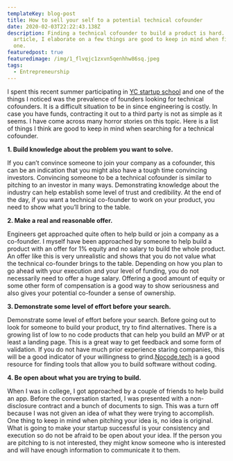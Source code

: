 ```yaml
---
templateKey: blog-post
title: How to sell your self to a potential technical cofounder
date: 2020-02-03T22:22:43.138Z
description: Finding a technical cofounder to build a product is hard. In this
  article, I elaborate on a few things are good to keep in mind when finding
  one.
featuredpost: true
featuredimage: /img/1_flvqjc1zxvn5qenhhw86sq.jpeg
tags:
  - Entrepreneurship
---
```

I spent this recent summer participating in [YC startup school](https://www.startupschool.org/) and one of the things I noticed was the prevalence of founders looking for technical cofounders. It is a difficult situation to be in since engineering is costly. In case you have funds, contracting it out to a third party is not as simple as it seems. I have come across many horror stories on this topic. Here is a list of things I think are good to keep in mind when searching for a technical cofounder.

**1. Build knowledge about the problem you want to solve.**

If you can’t convince someone to join your company as a cofounder, this can be an indication that you might also have a tough time convincing investors. Convincing someone to be a technical cofounder is similar to pitching to an investor in many ways. Demonstrating knowledge about the industry can help establish some level of trust and credibility. At the end of the day, if you want a technical co-founder to work on your product, you need to show what you’ll bring to the table.

**2. Make a real and reasonable offer.**

Engineers get approached quite often to help build or join a company as a co-founder. I myself have been approached by someone to help build a product with an offer for 1% equity and no salary to build the whole product. An offer like this is very unrealistic and shows that you do not value what the technical co-founder brings to the table. Depending on how you plan to go ahead with your execution and your level of funding, you do not necessarily need to offer a huge salary. Offering a good amount of equity or some other form of compensation is a good way to show seriousness and also gives your potential co-founder a sense of ownership.

**3. Demonstrate some level of effort before your search.**

Demonstrate some level of effort before your search. Before going out to look for someone to build your product, try to find alternatives. There is a growing list of low to no code products that can help you build an MVP or at least a landing page. This is a great way to get feedback and some form of validation. If you do not have much prior experience staring companies, this will be a good indicator of your willingness to grind.[Nocode.tech](https://www.nocode.tech/tools) is a good resource for finding tools that allow you to build software without coding.

**4. Be open about what you are trying to build.**

When I was in college, I got approached by a couple of friends to help build an app. Before the conversation started, I was presented with a non-disclosure contract and a bunch of documents to sign. This was a turn off because I was not given an idea of what they were trying to accomplish. One thing to keep in mind when pitching your idea is, no idea is original. What is going to make your startup successful is your consistency and execution so do not be afraid to be open about your idea. If the person you are pitching to is not interested, they might know someone who is interested and will have enough information to communicate it to them.